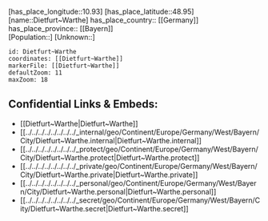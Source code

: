 ﻿---
location: [48.95,10.93] 
mapzoom: [7,12] 
mapmarker: city 
type: City
tags:
- geo/City


SpocWebEntityId: 29790
isDeleted: false
confidential: public

---
[has_place_longitude::10.93] 
[has_place_latitude::48.95] 
[name::Dietfurt~Warthe] 
has_place_country:: [[Germany]]  
has_place_province:: [[Bayern]]  
[Population::] 
[Unknown::] 


```leaflet
id: Dietfurt~Warthe
coordinates: [[Dietfurt~Warthe]] 
markerFile: [[Dietfurt~Warthe]] 
defaultZoom: 11 
maxZoom: 18
```


## Confidential Links & Embeds: 
- [[Dietfurt~Warthe|Dietfurt~Warthe]]  
- [[../../../../../../../../_internal/geo/Continent/Europe/Germany/West/Bayern/City/Dietfurt~Warthe.internal|Dietfurt~Warthe.internal]] 
- [[../../../../../../../../_protect/geo/Continent/Europe/Germany/West/Bayern/City/Dietfurt~Warthe.protect|Dietfurt~Warthe.protect]] 
- [[../../../../../../../../_private/geo/Continent/Europe/Germany/West/Bayern/City/Dietfurt~Warthe.private|Dietfurt~Warthe.private]] 
- [[../../../../../../../../_personal/geo/Continent/Europe/Germany/West/Bayern/City/Dietfurt~Warthe.personal|Dietfurt~Warthe.personal]] 
- [[../../../../../../../../_secret/geo/Continent/Europe/Germany/West/Bayern/City/Dietfurt~Warthe.secret|Dietfurt~Warthe.secret]] 
